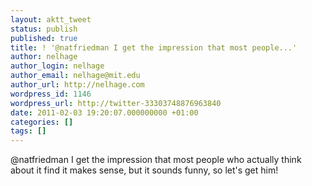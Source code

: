 ```yaml
---
layout: aktt_tweet
status: publish
published: true
title: ! '@natfriedman I get the impression that most people...'
author: nelhage
author_login: nelhage
author_email: nelhage@mit.edu
author_url: http://nelhage.com
wordpress_id: 1146
wordpress_url: http://twitter-33303748876963840
date: 2011-02-03 19:20:07.000000000 +01:00
categories: []
tags: []
---
```

@natfriedman I get the impression that most people who actually think about it find it makes sense, but it sounds funny, so let's get him!
